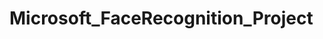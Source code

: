 # Microsoft_FaceRecognition_Project
<img scr = "https://github.com/Edith-panda/Microsoft_FaceRecognition_Project/blob/main/download.jpg">
